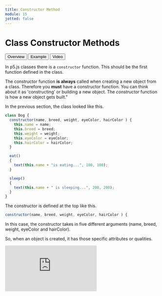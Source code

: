 ```yaml
---
title: Constructor Method
module: 15
jotted: false
---
```


# Class Constructor Methods

<div class="tab">
  <button class="tablinks active" onclick="openTab(event, 'Overview')">Overview</button>
  <button class="tablinks" onclick="openTab(event, 'Example')">Example</button>
  <button class="tablinks" onclick="openTab(event, 'Video')">Video</button>
</div>

<div id="Overview" class="tabcontent" style="display:block"  >
<div class="tabhtml" markdown="1">

In p5.js classes there is a `constructor` function. This should be the first function defined in the class.

The constructor function **is always** called when creating a new object from a class. Therefore you **must** have a constructor function. You can think about it as 'constructing' or building a new object. The _constructor_ function is how a new object gets built."

</div>
</div>

<div id="Example" class="tabcontent">
<div class="tabhtml" markdown="1">

In the previous section, the class looked like this.

```js
class Dog {
  constructor(name, breed, weight, eyeColor, hairColor ) {
    this.name = name;
    this.breed = breed;
    this.weight = weight;
    this.eyeColor = eyeColor;
    this.hairColor = hairColor;
  }

  eat()
  {
    text(this.name + "is eating...", 100, 100);
  }

  sleep()
  {
    text(this.name + " is sleeping...", 200, 200);
  }
}
```

The constructor is defined at the top like this.

```js
constructor(name, breed, weight, eyeColor, hairColor ) {
```

In this case, the constructor takes in five different arguments (name, breed, weight, eyeColor and hairColor).

So, when an object is created, it has those specific attributes or qualities.

</div>
</div>
<div id="Video" class="tabcontent">

<div class="tabhtml" markdown="1">

<div class="embed-responsive embed-responsive-16by9"><iframe class="embed-responsive-item" src="https://www.youtube.com/embed/8P2MauS9HVQ" frameborder="0" allowfullscreen></iframe></div>
</div>
</div>
